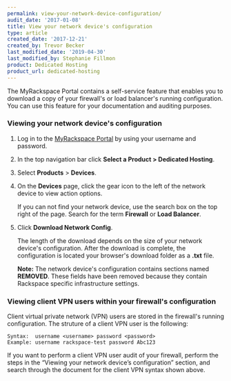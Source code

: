```yaml
---
permalink: view-your-network-device-configuration/
audit_date: '2017-01-08'
title: View your network device's configuration
type: article
created_date: '2017-12-21'
created_by: Trevor Becker
last_modified_date: '2019-04-30'
last_modified_by: Stephanie Fillmon
product: Dedicated Hosting
product_url: dedicated-hosting
---
```


The MyRackspace Portal contains a self-service feature that enables you to
download a copy of your firewall's or load balancer's running
configuration. You can use this feature for your documentation and
auditing purposes.

### Viewing your network device's configuration

1. Log in to the [MyRackspace Portal](https://login.rackspace.com/) by
   using your username and password.

2. In the top navigation bar click **Select a Product > Dedicated Hosting**.

3. Select **Products** > **Devices**.

4. On the **Devices** page, click the gear icon to the left of the network
   device to view action options.

   If you can not find your network device, use the search box on the top right
   of the page. Search for the term **Firewall** or **Load Balancer**.

5. Click **Download Network Config**.

   The length of the download depends on the size of your network device's
   configuration. After the download is complete, the configuration is
   located your browser's download folder as a **.txt** file.

   **Note:** The network device's configuration contains sections
   named **REMOVED**. These fields have been removed because they contain
   Rackspace specific infrastructure settings.


### Viewing client VPN users within your firewall's configuration

Client virtual private network (VPN) users are stored in the firewall's running
configuration. The struture of a client VPN user is the following:

    Syntax:  username <username> password <password>
    Example: username rackspace-test password Abc123

If you want to perform a client VPN user audit of your firewall, perform the
steps in the “Viewing your network device’s configuration” section, and search
through the document for the client VPN syntax shown above.
